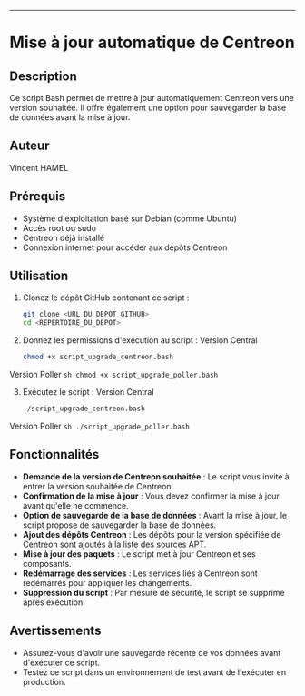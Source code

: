 
---

# Mise à jour automatique de Centreon

## Description
Ce script Bash permet de mettre à jour automatiquement Centreon vers une version souhaitée. Il offre également une option pour sauvegarder la base de données avant la mise à jour. 

## Auteur
Vincent HAMEL

## Prérequis
- Système d'exploitation basé sur Debian (comme Ubuntu)
- Accès root ou sudo
- Centreon déjà installé
- Connexion internet pour accéder aux dépôts Centreon

## Utilisation
1. Clonez le dépôt GitHub contenant ce script :
    ```sh
    git clone <URL_DU_DEPOT_GITHUB>
    cd <REPERTOIRE_DU_DEPOT>
    ```

2. Donnez les permissions d'exécution au script :
Version Central
    ```sh
    chmod +x script_upgrade_centreon.bash
    ```
Version Poller
    ```sh
    chmod +x script_upgrade_poller.bash
    ```

3. Exécutez le script :
Version Central
    ```sh
    ./script_upgrade_centreon.bash
    ```
Version Poller
    ```sh
    ./script_upgrade_poller.bash
    ```
## Fonctionnalités
- **Demande de la version de Centreon souhaitée** : Le script vous invite à entrer la version souhaitée de Centreon.
- **Confirmation de la mise à jour** : Vous devez confirmer la mise à jour avant qu'elle ne commence.
- **Option de sauvegarde de la base de données** : Avant la mise à jour, le script propose de sauvegarder la base de données.
- **Ajout des dépôts Centreon** : Les dépôts pour la version spécifiée de Centreon sont ajoutés à la liste des sources APT.
- **Mise à jour des paquets** : Le script met à jour Centreon et ses composants.
- **Redémarrage des services** : Les services liés à Centreon sont redémarrés pour appliquer les changements.
- **Suppression du script** : Par mesure de sécurité, le script se supprime après exécution.

## Avertissements
- Assurez-vous d'avoir une sauvegarde récente de vos données avant d'exécuter ce script.
- Testez ce script dans un environnement de test avant de l'exécuter en production.

